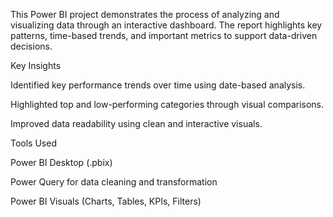 This Power BI project demonstrates the process of analyzing and visualizing data through an interactive dashboard. The report highlights key patterns, time-based trends, and important metrics to support data-driven decisions.

Key Insights

Identified key performance trends over time using date-based analysis.

Highlighted top and low-performing categories through visual comparisons.

Improved data readability using clean and interactive visuals.

Tools Used

Power BI Desktop (.pbix)

Power Query for data cleaning and transformation

Power BI Visuals (Charts, Tables, KPIs, Filters)
